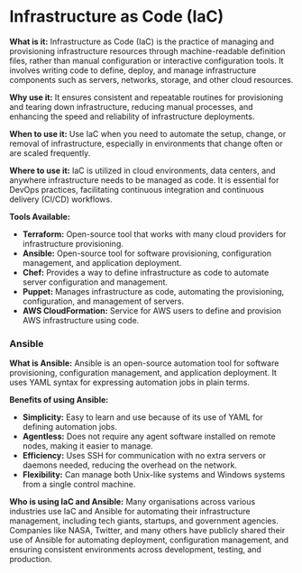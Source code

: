# Infrastructure as Code (IaC)

**What is it:** Infrastructure as Code (IaC) is the practice of managing and provisioning infrastructure resources through machine-readable definition files, rather than manual configuration or interactive configuration tools. It involves writing code to define, deploy, and manage infrastructure components such as servers, networks, storage, and other cloud resources.

**Why use it:** It ensures consistent and repeatable routines for provisioning and tearing down infrastructure, reducing manual processes, and enhancing the speed and reliability of infrastructure deployments.

**When to use it:** Use IaC when you need to automate the setup, change, or removal of infrastructure, especially in environments that change often or are scaled frequently.

**Where to use it:** IaC is utilized in cloud environments, data centers, and anywhere infrastructure needs to be managed as code. It is essential for DevOps practices, facilitating continuous integration and continuous delivery (CI/CD) workflows.

**Tools Available:**

-   **Terraform:** Open-source tool that works with many cloud providers for infrastructure provisioning.
-   **Ansible:** Open-source tool for software provisioning, configuration management, and application deployment.
-   **Chef:** Provides a way to define infrastructure as code to automate server configuration and management.
-   **Puppet:** Manages infrastructure as code, automating the provisioning, configuration, and management of servers.
-   **AWS CloudFormation:** Service for AWS users to define and provision AWS infrastructure using code.

### Ansible

**What is Ansible:** Ansible is an open-source automation tool for software provisioning, configuration management, and application deployment. It uses YAML syntax for expressing automation jobs in plain terms.

**Benefits of using Ansible:**

-   **Simplicity:** Easy to learn and use because of its use of YAML for defining automation jobs.
-   **Agentless:** Does not require any agent software installed on remote nodes, making it easier to manage.
-   **Efficiency:** Uses SSH for communication with no extra servers or daemons needed, reducing the overhead on the network.
-   **Flexibility:** Can manage both Unix-like systems and Windows systems from a single control machine.

**Who is using IaC and Ansible:**
Many organisations across various industries use IaC and Ansible for automating their infrastructure management, including tech giants, startups, and government agencies. Companies like NASA, Twitter, and many others have publicly shared their use of Ansible for automating deployment, configuration management, and ensuring consistent environments across development, testing, and production.
